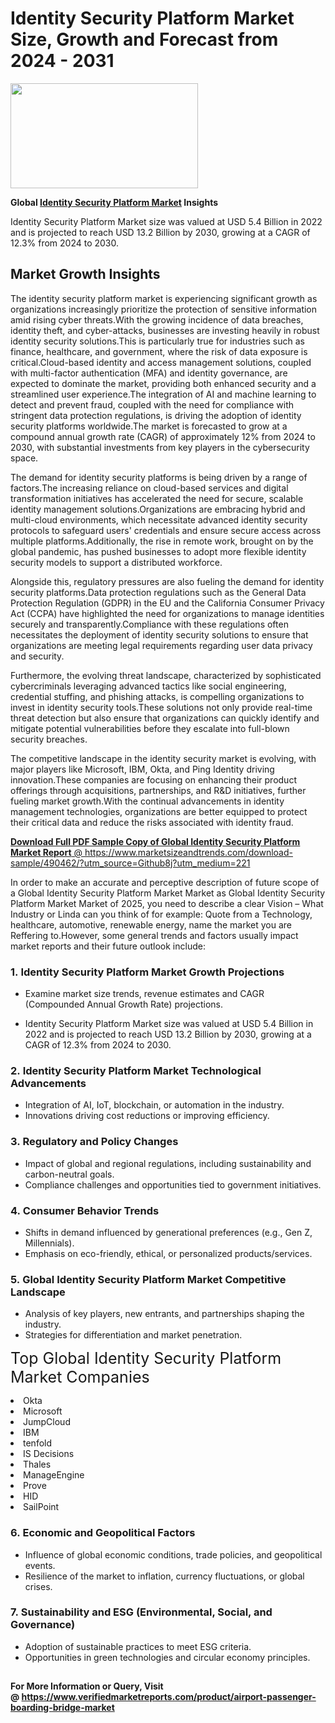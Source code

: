 <H1>Identity Security Platform Market Size, Growth and Forecast from 2024 - 2031</H1><img class="aligncenter size-medium wp-image-584254" src="https://thirdeyenews.in/wp-content/uploads/2024/09/Global-Market-Research-300x168.jpeg" alt="" width="300" height="168" /><p><strong>Global&nbsp;<a href="https://www.marketsizeandtrends.com/download-sample/490462/?utm_source=Github8j?utm_medium=221">Identity Security Platform Market</a> Insights</strong></p><p>Identity Security Platform Market size was valued at USD 5.4 Billion in 2022 and is projected to reach USD 13.2 Billion by 2030, growing at a CAGR of 12.3% from 2024 to 2030.</p><p><h2>Market Growth Insights</h2> <p>The identity security platform market is experiencing significant growth as organizations increasingly prioritize the protection of sensitive information amid rising cyber threats.With the growing incidence of data breaches, identity theft, and cyber-attacks, businesses are investing heavily in robust identity security solutions.This is particularly true for industries such as finance, healthcare, and government, where the risk of data exposure is critical.Cloud-based identity and access management solutions, coupled with multi-factor authentication (MFA) and identity governance, are expected to dominate the market, providing both enhanced security and a streamlined user experience.The integration of AI and machine learning to detect and prevent fraud, coupled with the need for compliance with stringent data protection regulations, is driving the adoption of identity security platforms worldwide.The market is forecasted to grow at a compound annual growth rate (CAGR) of approximately 12% from 2024 to 2030, with substantial investments from key players in the cybersecurity space.</p> <p><a href="#sample"></a></p> <p>The demand for identity security platforms is being driven by a range of factors.The increasing reliance on cloud-based services and digital transformation initiatives has accelerated the need for secure, scalable identity management solutions.Organizations are embracing hybrid and multi-cloud environments, which necessitate advanced identity security protocols to safeguard users' credentials and ensure secure access across multiple platforms.Additionally, the rise in remote work, brought on by the global pandemic, has pushed businesses to adopt more flexible identity security models to support a distributed workforce.</p> <p>Alongside this, regulatory pressures are also fueling the demand for identity security platforms.Data protection regulations such as the General Data Protection Regulation (GDPR) in the EU and the California Consumer Privacy Act (CCPA) have highlighted the need for organizations to manage identities securely and transparently.Compliance with these regulations often necessitates the deployment of identity security solutions to ensure that organizations are meeting legal requirements regarding user data privacy and security.</p> <p>Furthermore, the evolving threat landscape, characterized by sophisticated cybercriminals leveraging advanced tactics like social engineering, credential stuffing, and phishing attacks, is compelling organizations to invest in identity security tools.These solutions not only provide real-time threat detection but also ensure that organizations can quickly identify and mitigate potential vulnerabilities before they escalate into full-blown security breaches.</p> <p>The competitive landscape in the identity security market is evolving, with major players like Microsoft, IBM, Okta, and Ping Identity driving innovation.These companies are focusing on enhancing their product offerings through acquisitions, partnerships, and R&D initiatives, further fueling market growth.With the continual advancements in identity management technologies, organizations are better equipped to protect their critical data and reduce the risks associated with identity fraud.</p> <p><a href="#more"></p><p><span class=""><strong>Download Full PDF Sample Copy of Global Identity Security Platform Market Report</strong> @ <a href="https://www.marketsizeandtrends.com/download-sample/490462/?utm_source=Github8j?utm_medium=221" target="_blank">https://www.marketsizeandtrends.com/download-sample/490462/?utm_source=Github8j?utm_medium=221</a></span></p><p>In order to make an accurate and perceptive description of future scope of a Global&nbsp;Identity Security Platform Market Market as Global&nbsp;Identity Security Platform Market Market of 2025, you need to describe a clear Vision &ndash; What Industry or Linda can you think of for example: Quote from a Technology, healthcare, automotive, renewable energy, name the market you are Reffering to.However, some general trends and factors usually impact market reports and their future outlook include:</p><h3>1.&nbsp;<strong>Identity Security Platform Market Growth Projections</strong></h3><ul><li>Examine market size trends, revenue estimates and CAGR (Compounded Annual Growth Rate) projections.</li><li><p>Identity Security Platform Market size was valued at USD 5.4 Billion in 2022 and is projected to reach USD 13.2 Billion by 2030, growing at a CAGR of 12.3% from 2024 to 2030.</p></li></ul><h3>2.&nbsp;<strong>Identity Security Platform Market Technological Advancements</strong></h3><ul><li>Integration of AI, IoT, blockchain, or automation in the industry.</li><li>Innovations driving cost reductions or improving efficiency.</li></ul><h3>3.&nbsp;<strong>Regulatory and Policy Changes</strong></h3><ul><li>Impact of global and regional regulations, including sustainability and carbon-neutral goals.</li><li>Compliance challenges and opportunities tied to government initiatives.</li></ul><h3>4.&nbsp;<strong>Consumer Behavior Trends</strong></h3><ul><li>Shifts in demand influenced by generational preferences (e.g., Gen Z, Millennials).</li><li>Emphasis on eco-friendly, ethical, or personalized products/services.</li></ul><h3>5.&nbsp;<strong>Global Identity Security Platform Market Competitive Landscape</strong></h3><ul><li>Analysis of key players, new entrants, and partnerships shaping the industry.</li><li>Strategies for differentiation and market penetration.</li></ul><p data-pm-slice="1 1 []"><span style="color: inherit; font-family: inherit; font-size: 25px;">Top Global Identity Security Platform Market Companies</span></p><div class="" data-test-id=""><p><li>Okta</li><li> Microsoft</li><li> JumpCloud</li><li> IBM</li><li> tenfold</li><li> IS Decisions</li><li> Thales</li><li> ManageEngine</li><li> Prove</li><li> HID</li><li> SailPoint</li></p></div><h3>6.&nbsp;<strong>Economic and Geopolitical Factors</strong></h3><ul><li>Influence of global economic conditions, trade policies, and geopolitical events.</li><li>Resilience of the market to inflation, currency fluctuations, or global crises.</li></ul><h3>7.&nbsp;<strong>Sustainability and ESG (Environmental, Social, and Governance)</strong></h3><ul><li>Adoption of sustainable practices to meet ESG criteria.</li><li>Opportunities in green technologies and circular economy principles.</li></ul><h2><strong style="font-size: 14px;">For More Information or Query, Visit @&nbsp;</strong><a style="background-color: #ffffff; font-size: 14px;" href="https://www.marketsizeandtrends.com/report/identity-security-platform-market/" target="_blank">https://www.verifiedmarketreports.com/product/airport-passenger-boarding-bridge-market</a></h2>